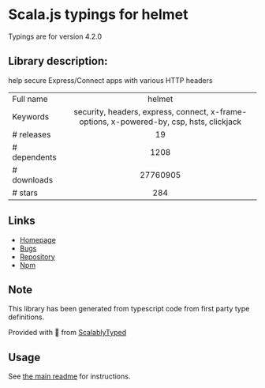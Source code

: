 
# Scala.js typings for helmet

Typings are for version 4.2.0

## Library description:
help secure Express/Connect apps with various HTTP headers

|                    |                 |
| ------------------ | :-------------: |
| Full name          | helmet |
| Keywords           | security, headers, express, connect, x-frame-options, x-powered-by, csp, hsts, clickjack |
| # releases         | 19 |
| # dependents       | 1208 |
| # downloads        | 27760905 |
| # stars            | 284 |

## Links
- [Homepage](https://helmetjs.github.io/)
- [Bugs](https://github.com/helmetjs/helmet/issues)
- [Repository](https://github.com/helmetjs/helmet)
- [Npm](https://www.npmjs.com/package/helmet)
    


## Note
This library has been generated from typescript code from first party type definitions.

Provided with :purple_heart: from [ScalablyTyped](https://github.com/oyvindberg/ScalablyTyped)

## Usage
See [the main readme](../../readme.md) for instructions.


